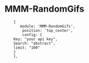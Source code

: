 # MMM-RandomGifs

        {
           module: 'MMM-RandomGifs',
            position: 'top_center',
            config: {
		Key: "your api key",
		Search: "abstract",
		limit: "100"
		}
        },      
